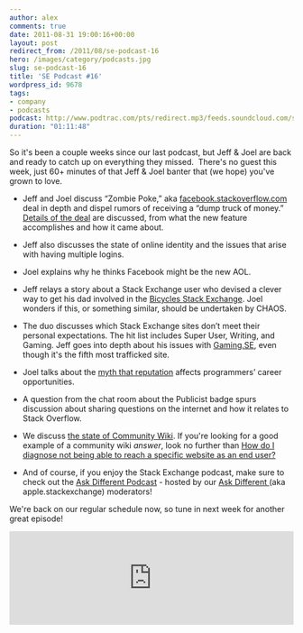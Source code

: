 ```yaml
---
author: alex
comments: true
date: 2011-08-31 19:00:16+00:00
layout: post
redirect_from: /2011/08/se-podcast-16
hero: /images/category/podcasts.jpg
slug: se-podcast-16
title: 'SE Podcast #16'
wordpress_id: 9678
tags:
- company
- podcasts
podcast: http://www.podtrac.com/pts/redirect.mp3/feeds.soundcloud.com/stream/22289079-stack-exchange-stack-exchange-podcast-16.mp3
duration: "01:11:48"
---
```


So it's been a couple weeks since our last podcast, but Jeff & Joel are back and ready to catch up on everything they missed.  There's no guest this week, just 60+ minutes of that Jeff & Joel banter that (we hope) you've grown to love.



	
  * Jeff and Joel discuss “Zombie Poke,” aka [facebook.stackoverflow.com](http://facebook.stackoverflow.com) deal in depth and dispel rumors of receiving a “dump truck of money.” [Details of the deal](http://blog.stackoverflow.com/2011/08/facebook-stackoverflow/) are discussed, from what the new feature accomplishes and how it came about.

	
  * Jeff also discusses the state of online identity and the issues that arise with having multiple logins.

	
  * Joel explains why he thinks Facebook might be the new AOL.

	
  * Jeff relays a story about a Stack Exchange user who devised a clever way to get his dad involved in the [Bicycles Stack Exchange](http://bicycles.stackexchange.com). Joel wonders if this, or something similar, should be undertaken by CHAOS.

	
  * The duo discusses which Stack Exchange sites don’t meet their personal expectations. The hit list includes Super User, Writing, and Gaming. Jeff goes into depth about his issues with [Gaming.SE](http://gaming.stackexchange.com), even though it's the fifth most trafficked site.

	
  * Joel talks about the [myth that reputation](http://blog.stackoverflow.com/2011/08/reputation-not-rep/) affects programmers’ career opportunities.

	
  * A question from the chat room about the Publicist badge spurs discussion about sharing questions on the internet and how it relates to Stack Overflow.

        
  * We discuss [the state of Community Wiki](http://blog.stackoverflow.com/2011/08/the-future-of-community-wiki/). If you're looking for a good example of a community wiki _answer_, look no further than [How do I diagnose not being able to reach a specific website as an end user?](http://superuser.com/questions/231977/how-do-i-diagnose-not-being-able-to-reach-a-specific-website-as-an-end-user/231980#231980)
	
  * And of course, if you enjoy the Stack Exchange podcast, make sure to check out the [Ask Different Podcast](http://podcast.askdifferent.net/) - hosted by our [Ask Different ](http://www.askdifferent.com)(aka apple.stackexchange) moderators!


We're back on our regular schedule now, so tune in next week for another great episode!



<iframe width="100%" height="166" scrolling="no" frameborder="no" src="https://w.soundcloud.com/player/?url=https%3A//api.soundcloud.com/tracks/22289079&amp;color=ff5500&amp;auto_play=false&amp;hide_related=false&amp;show_comments=true&amp;show_user=true&amp;show_reposts=false"></iframe>
